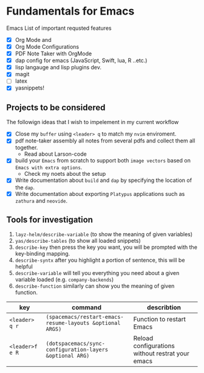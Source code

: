 # Fundamentals for Emacs

Emacs List of important requsted features

- [x] Org Mode and
- [x] Org Mode Configurations
- [x] PDF Note Taker with OrgMode
- [x] dap config for emacs (JavaScript, Swift, lua, R ..etc.)
- [x] lisp langauge and lisp plugins dev.
- [x] magit
- [ ] latex
- [x] yasnippets!

## Projects to be considered

The followign ideas that I wish to impelement in my current workflow

- [x] Close my `buffer` using `<leader> q` to match my `nvim` enviroment.
- [x] pdf note-taker assembly all notes from several pdfs and collect them all together.
  - Read about Larson-code
- [x] build your `Emacs` from scratch to support both `image vectors` based on `Emacs with extra options`.
  - Check my noets about the setup
- [x] Write documentation about `build` and `dap` by specifying the location of the `dap`.
- [x] Write documentation about exporting `Platypus` applications such as `zathura` and `neovide`.

## Tools for investigation

1. `layz-helm/describe-variable` (to show the meaning of given variables)
2. `yas/describe-tables` (to show all loaded snippets)
3. `describe-key` then press the key you want, you will be prompted with the key-binding mapping.
4. `describe-syntx` after you highlight a portion of sentence, this will be helpful
5. `describe-variable` will tell you everything you need about a given variable loaded (e.g. `company-backends`)
6. `describe-function` similarly can show you the meaning of given function.

| key             | command                                                   | describtion                                      |
| --------------- | --------------------------------------------------------- | ------------------------------------------------ |
| `<leader> q r`  | `(spacemacs/restart-emacs-resume-layouts &optional ARGS)` | Function to restart Emacs                        |
| `<leader>f e R` | `(dotspacemacs/sync-configuration-layers &optional ARG)`  | Reload configurations without restrat your emacs |
